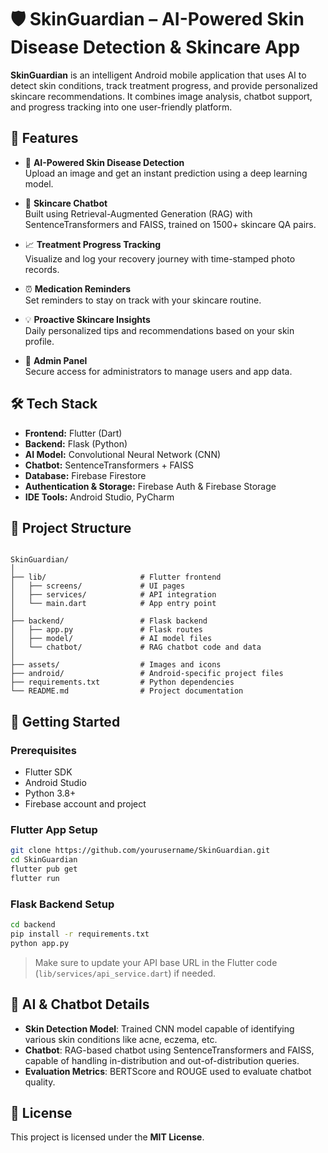 # 🛡️ SkinGuardian – AI-Powered Skin Disease Detection & Skincare App

**SkinGuardian** is an intelligent Android mobile application that uses AI to detect skin conditions, track treatment progress, and provide personalized skincare recommendations. It combines image analysis, chatbot support, and progress tracking into one user-friendly platform.


## 📲 Features

- 🔬 **AI-Powered Skin Disease Detection**  
  Upload an image and get an instant prediction using a deep learning model.

- 💬 **Skincare Chatbot**  
  Built using Retrieval-Augmented Generation (RAG) with SentenceTransformers and FAISS, trained on 1500+ skincare QA pairs.

- 📈 **Treatment Progress Tracking**  
  Visualize and log your recovery journey with time-stamped photo records.

- ⏰ **Medication Reminders**  
  Set reminders to stay on track with your skincare routine.

- 💡 **Proactive Skincare Insights**  
  Daily personalized tips and recommendations based on your skin profile.

- 🔐 **Admin Panel**  
  Secure access for administrators to manage users and app data.


## 🛠️ Tech Stack

- **Frontend:** Flutter (Dart)
- **Backend:** Flask (Python)
- **AI Model:** Convolutional Neural Network (CNN)
- **Chatbot:** SentenceTransformers + FAISS
- **Database:** Firebase Firestore
- **Authentication & Storage:** Firebase Auth & Firebase Storage
- **IDE Tools:** Android Studio, PyCharm


## 📁 Project Structure

```

SkinGuardian/
│
├── lib/                     # Flutter frontend
│   ├── screens/             # UI pages
│   ├── services/            # API integration
│   └── main.dart            # App entry point
│
├── backend/                 # Flask backend
│   ├── app.py               # Flask routes
│   ├── model/               # AI model files
│   └── chatbot/             # RAG chatbot code and data
│
├── assets/                  # Images and icons
├── android/                 # Android-specific project files
├── requirements.txt         # Python dependencies
└── README.md                # Project documentation

````


## 🚀 Getting Started

### Prerequisites

- Flutter SDK
- Android Studio
- Python 3.8+
- Firebase account and project

### Flutter App Setup

```bash
git clone https://github.com/yourusername/SkinGuardian.git
cd SkinGuardian
flutter pub get
flutter run
````

### Flask Backend Setup

```bash
cd backend
pip install -r requirements.txt
python app.py
```

> Make sure to update your API base URL in the Flutter code (`lib/services/api_service.dart`) if needed.


## 🧠 AI & Chatbot Details

* **Skin Detection Model**: Trained CNN model capable of identifying various skin conditions like acne, eczema, etc.
* **Chatbot**: RAG-based chatbot using SentenceTransformers and FAISS, capable of handling in-distribution and out-of-distribution queries.
* **Evaluation Metrics**: BERTScore and ROUGE used to evaluate chatbot quality.


## 📄 License

This project is licensed under the **MIT License**.


